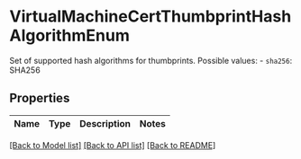 # VirtualMachineCertThumbprintHashAlgorithmEnum

Set of supported hash algorithms for thumbprints.  Possible values: - `sha256`: SHA256 

## Properties
Name | Type | Description | Notes
------------ | ------------- | ------------- | -------------

[[Back to Model list]](../README.md#documentation-for-models) [[Back to API list]](../README.md#documentation-for-api-endpoints) [[Back to README]](../README.md)


